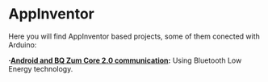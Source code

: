 # AppInventor

Here you will find AppInventor based projects, some of them conected with Arduino:

**·[Android and BQ Zum Core 2.0 communication]():** Using Bluetooth Low Energy technology.
